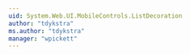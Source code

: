 ```yaml
---
uid: System.Web.UI.MobileControls.ListDecoration
author: "tdykstra"
ms.author: "tdykstra"
manager: "wpickett"
---
```

